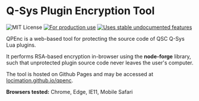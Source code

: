 # Q-Sys Plugin Encryption Tool
![MIT License](https://img.shields.io/badge/license-MIT-blue) [![For production use](https://img.shields.io/badge/stability-prod%20ready-brightgreen)](https://gist.github.com/gdyr/2e54d8afb39d4ea789b4830603ca34b2) [![Uses stable undocumented features](https://img.shields.io/badge/support-stable%20undoc-yellow)](https://gist.github.com/gdyr/2e54d8afb39d4ea789b4830603ca34b2)

QPEnc is a web-based tool for protecting the source code of QSC Q-Sys Lua plugins.

It performs RSA-based encryption in-browser using the **node-forge** library, such that unprotected plugin source code never leaves the user's computer.

The tool is hosted on Github Pages and may be accessed at [locimation.github.io/qpenc](https://locimation.github.io/qpenc/).

**Browsers tested:** Chrome, Edge, IE11, Mobile Safari